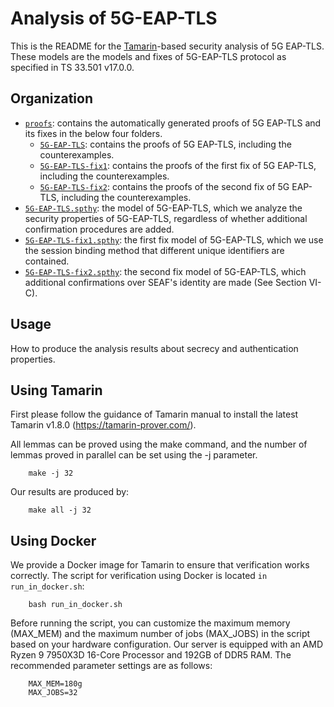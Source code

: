 # Analysis of 5G-EAP-TLS

This is the README for the [Tamarin](https://tamarin-prover.com/)-based security analysis of 5G EAP-TLS.
These models are the models and fixes of 5G-EAP-TLS protocol as specified in TS 33.501 v17.0.0.

## Organization
 - [`proofs`](./proofs/): contains the automatically generated proofs of 5G EAP-TLS and its fixes in the below four folders. 
    - [`5G-EAP-TLS`](./5G-EAP-TLS/): contains the proofs of 5G EAP-TLS, including the counterexamples. 
    - [`5G-EAP-TLS-fix1`](./5G-EAP-TLS-fix1/): contains the proofs of the first fix of 5G EAP-TLS, including the counterexamples. 
    - [`5G-EAP-TLS-fix2`](./5G-EAP-TLS-fix2/): contains the proofs of the second fix of 5G EAP-TLS, including the counterexamples. 
 - [`5G-EAP-TLS.spthy`](./5G-EAP-TLS.spthy): the model of 5G-EAP-TLS, which we analyze the security properties of 5G-EAP-TLS, regardless of whether additional confirmation procedures are added.
 - [`5G-EAP-TLS-fix1.spthy`](./5G-EAP-TLS-fix1.spthy): the first fix model of 5G-EAP-TLS, which we use the session binding method that different unique identifiers are contained.
 - [`5G-EAP-TLS-fix2.spthy`](./5G-EAP-TLS-fix2.spthy): the second fix model of 5G-EAP-TLS, which additional confirmations over SEAF's identity are made (See Section VI-C).


## Usage

How to produce the analysis results about secrecy and authentication properties.

## Using Tamarin 
First please follow the guidance of Tamarin manual to install the latest Tamarin v1.8.0 (https://tamarin-prover.com/).

All lemmas can be proved using the make command, and the number of lemmas proved in parallel can be set using the -j parameter.
```
    make -j 32
```

Our results are produced by:
```
    make all -j 32
```


## Using Docker
We provide a Docker image for Tamarin to ensure that verification works correctly. The script for verification using Docker is located `in run_in_docker.sh`:
```
    bash run_in_docker.sh
```
Before running the script, you can customize the maximum memory (MAX_MEM) and the maximum number of jobs (MAX_JOBS) in the script based on your hardware configuration. 
Our server is equipped with an AMD Ryzen 9 7950X3D 16-Core Processor and 192GB of DDR5 RAM. The recommended parameter settings are as follows:
```
    MAX_MEM=180g
    MAX_JOBS=32
```
